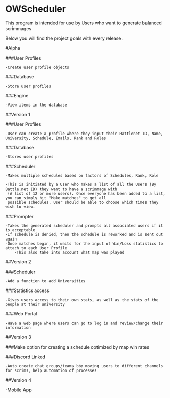 OWScheduler
==========

This program is intended for use by Users who want to generate balanced scrimmages

Below you will find the project goals with every release.

#Alpha

###User Profiles

    -Create user profile objects
    
###Database

    -Store user profiles
    
###Engine

    -View items in the database

##Version 1

###User Profiles

    -User can create a profile where they input their Battlenet ID, Name, University, Schedule, Emails, Rank and Roles
    
###Database

    -Stores user profiles
    
###Scheduler

    -Makes multiple schedules based on factors of Schedules, Rank, Role
    
    -This is initiated by a User who makes a list of all the Users (By Battle.net ID) they want to have a scrimmage with
     (A list of 12 or more users). Once everyone has been added to a list, you can simply hit "Make matches" to get all
     possible schedules. User should be able to choose which times they wish to view.
     
###Prompter

    -Takes the generated scheduler and prompts all associated users if it is acceptable
    -If schedule is denied, then the schedule is reworked and is sent out again
    -Once matches begin, it waits for the input of Win/Loss statistics to attach to each User Profile
        -This also take into account what map was played

##Version 2

###Scheduler

    -Add a function to add Universities
    
###Statistics access

    -Gives users access to their own stats, as well as the stats of the people at their university
    
###Web Portal

    -Have a web page where users can go to log in and review/change their information

##Version 3

###Make option for creating a schedule optimized by map win rates

###Discord Linked

    -Auto create chat groups/teams bby moving users to different channels for scrims, help automation of processes

##Version 4

-Mobile App
